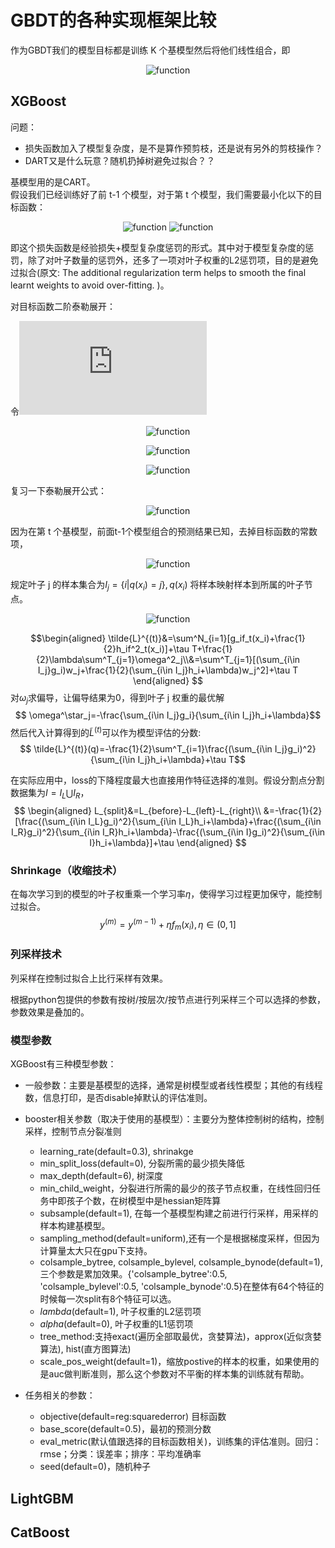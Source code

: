 # GBDT的各种实现框架比较

作为GBDT我们的模型目标都是训练 K 个基模型然后将他们线性组合，即
<div align=center>

![function](http://latex.codecogs.com/gif.latex?\hat{y}_i=\sum^K_{k=1}f_k(x_i))  
</div>

## XGBoost

问题：

* 损失函数加入了模型复杂度，是不是算作预剪枝，还是说有另外的剪枝操作？  
* DART又是什么玩意？随机扔掉树避免过拟合？？

基模型用的是CART。  
假设我们已经训练好了前 t-1 个模型，对于第 t 个模型，我们需要最小化以下的目标函数：
<div align=center>

![function](http://latex.codecogs.com/gif.latex?L^{(t)}=\sum^N_{i=1}l(y_i,%20\hat{y}^{(t-1)}_i+f_t(x_i))+\Omega(f_t))  
![function](http://latex.codecogs.com/gif.latex?\Omega(f)=\tau%20T+\frac{1}{2}%20\lambda%20||\omega||^2)  
</div>

即这个损失函数是经验损失+模型复杂度惩罚的形式。其中对于模型复杂度的惩罚，除了对叶子数量的惩罚外，还多了一项对叶子权重的L2惩罚项，目的是避免过拟合(原文: The additional regularization term helps to smooth the final learnt weights to avoid over-fitting. )。  

对目标函数二阶泰勒展开：

令![function](http://latex.codecogs.com/gif.latex?f_t(x_i)=0)  

<div align=center>

![function](http://latex.codecogs.com/gif.latex?l(y_i,%20\hat{y}^{(t-1)}_i+f_t(x_i))\approx%20l(y_i,\hat{y}^{(t-1)}_i)+g_if_t(x_i)+\frac{1}{2}h_if^2_t(x_i))  

![function](http://latex.codecogs.com/gif.latex?g_i=\partial_{\hat{y}^{(t-1)}}l(y_i,\hat{y}^{(t-1)}),)  

![function](http://latex.codecogs.com/gif.latex?h_i=\partial^2_{\hat{y}^{(t-1)}}l(y_i,\hat{y}^{(t-1)}))  
</div>

复习一下泰勒展开公式：

<div align=center>

![function](http://latex.codecogs.com/gif.latex?f(x)=\sum^n_{i=1}\frac{f^{(i)}(x_0)}{i!}(x-x_0)^i)

</div>

因为在第 t 个基模型，前面t-1个模型组合的预测结果已知，去掉目标函数的常数项，
<div align=center>

![function](http://latex.codecogs.com/gif.latex?\tilde{L}^{(t)}=\sum^N_{i=1}[g_if_t(x_i)+\frac{1}{2}h_if^2_t(x_i)]+\Omega(f_t))

</div>

规定叶子 j 的样本集合为$I_j=\{i|q(x_i)=j\}, q(x_i)$ 将样本映射样本到所属的叶子节点。

<div align=center>

![function](http://latex.codecogs.com/gif.latex?\begin{aligned}\tilde{L}^{(t)}&=\sum^N_{i=1}[g_if_t(x_i)+\frac{1}{2}h_if^2_t(x_i)]+\tau%20T+\frac{1}{2}\lambda\sum^T_{j=1}\omega^2_j\\&=\sum^T_{j=1}[(\sum_{i\in%20I_j}g_i)w_j+\frac{1}{2}(\sum_{i\in%20I_j}h_i+\lambda)w_j^2]+\tau%20T\end{aligned})

</div>

$$\begin{aligned}
    \tilde{L}^{(t)}&=\sum^N_{i=1}[g_if_t(x_i)+\frac{1}{2}h_if^2_t(x_i)]+\tau T+\frac{1}{2}\lambda\sum^T_{j=1}\omega^2_j\\&=\sum^T_{j=1}[(\sum_{i\in I_j}g_i)w_j+\frac{1}{2}(\sum_{i\in I_j}h_i+\lambda)w_j^2]+\tau T
\end{aligned}
$$
对$\omega_j$求偏导，让偏导结果为0，得到叶子 j 权重的最优解
$$ \omega^\star_j=-\frac{\sum_{i\in I_j}g_i}{\sum_{i\in I_j}h_i+\lambda}$$
然后代入计算得到的$\tilde{L}^{(t)}$可以作为模型评估的分数:
$$ \tilde{L}^{(t)}(q)=-\frac{1}{2}\sum^T_{i=1}\frac{(\sum_{i\in I_j}g_i)^2}{\sum_{i\in I_j}h_i+\lambda}+\tau T$$

在实际应用中，loss的下降程度最大也直接用作特征选择的准则。假设分割点分割数据集为$I=I_L\bigcup I_R$，
$$ \begin{aligned}
L_{split}&=L_{before}-L_{left}-L_{right}\\
&=-\frac{1}{2}[\frac{(\sum_{i\in I_L}g_i)^2}{\sum_{i\in I_L}h_i+\lambda}+\frac{(\sum_{i\in I_R}g_i)^2}{\sum_{i\in I_R}h_i+\lambda}-\frac{(\sum_{i\in I}g_i)^2}{\sum_{i\in I}h_i+\lambda}]+\tau
\end{aligned}
$$

### Shrinkage（收缩技术）

在每次学习到的模型的叶子权重乘一个学习率$\eta$，使得学习过程更加保守，能控制过拟合。
$$ y^{(m)}=y^{(m-1)}+\eta f_m(x_i), \eta \in (0,1]$$

### 列采样技术

列采样在控制过拟合上比行采样有效果。

根据python包提供的参数有按树/按层次/按节点进行列采样三个可以选择的参数，参数效果是叠加的。


### 模型参数

XGBoost有三种模型参数：

* 一般参数：主要是基模型的选择，通常是树模型或者线性模型；其他的有线程数，信息打印，是否disable掉默认的评估准则。
* booster相关参数（取决于使用的基模型）：主要分为整体控制树的结构，控制采样，控制节点分裂准则

  * learning_rate(default=0.3), shrinakge
  * min_split_loss(default=0), 分裂所需的最少损失降低
  * max_depth(default=6), 树深度
  * min_child_weight，分裂进行所需的最少的孩子节点权重，在线性回归任务中即孩子个数，在树模型中是hessian矩阵算
  * subsample(default=1), 在每一个基模型构建之前进行行采样，用采样的样本构建基模型。
  * sampling_method(default=uniform),还有一个是根据梯度采样，但因为计算量太大只在gpu下支持。
  * colsample_bytree, colsample_bylevel, colsample_bynode(default=1), 三个参数是累加效果。{'colsample_bytree':0.5, 'colsample_bylevel':0.5, 'colsample_bynode':0.5}在整体有64个特征的时候每一次split有8个特征可以选。
  * $lambda$(default=1), 叶子权重的L2惩罚项
  * $alpha$(default=0), 叶子权重的L1惩罚项
  * tree_method:支持exact(遍历全部取最优，贪婪算法)，approx(近似贪婪算法), hist(直方图算法)
  * scale_pos_weight(default=1)，缩放postive的样本的权重，如果使用的是auc做判断准则，那么这个参数对不平衡的样本集的训练就有帮助。
* 任务相关的参数：
  * objective(default=reg:squarederror) 目标函数
  * base_score(default=0.5)，最初的预测分数
  * eval_metric(默认值跟选择的目标函数相关)，训练集的评估准则。回归：rmse；分类：误差率；排序：平均准确率
  * seed(default=0)，随机种子

## LightGBM

## CatBoost
